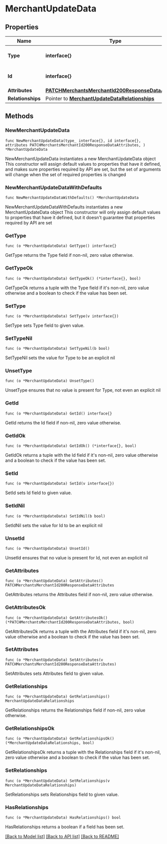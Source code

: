 # MerchantUpdateData

## Properties

Name | Type | Description | Notes
------------ | ------------- | ------------- | -------------
**Type** | **interface{}** | The resource&#39;s type | 
**Id** | **interface{}** | The resource&#39;s id | 
**Attributes** | [**PATCHMerchantsMerchantId200ResponseDataAttributes**](PATCHMerchantsMerchantId200ResponseDataAttributes.md) |  | 
**Relationships** | Pointer to [**MerchantUpdateDataRelationships**](MerchantUpdateDataRelationships.md) |  | [optional] 

## Methods

### NewMerchantUpdateData

`func NewMerchantUpdateData(type_ interface{}, id interface{}, attributes PATCHMerchantsMerchantId200ResponseDataAttributes, ) *MerchantUpdateData`

NewMerchantUpdateData instantiates a new MerchantUpdateData object
This constructor will assign default values to properties that have it defined,
and makes sure properties required by API are set, but the set of arguments
will change when the set of required properties is changed

### NewMerchantUpdateDataWithDefaults

`func NewMerchantUpdateDataWithDefaults() *MerchantUpdateData`

NewMerchantUpdateDataWithDefaults instantiates a new MerchantUpdateData object
This constructor will only assign default values to properties that have it defined,
but it doesn't guarantee that properties required by API are set

### GetType

`func (o *MerchantUpdateData) GetType() interface{}`

GetType returns the Type field if non-nil, zero value otherwise.

### GetTypeOk

`func (o *MerchantUpdateData) GetTypeOk() (*interface{}, bool)`

GetTypeOk returns a tuple with the Type field if it's non-nil, zero value otherwise
and a boolean to check if the value has been set.

### SetType

`func (o *MerchantUpdateData) SetType(v interface{})`

SetType sets Type field to given value.


### SetTypeNil

`func (o *MerchantUpdateData) SetTypeNil(b bool)`

 SetTypeNil sets the value for Type to be an explicit nil

### UnsetType
`func (o *MerchantUpdateData) UnsetType()`

UnsetType ensures that no value is present for Type, not even an explicit nil
### GetId

`func (o *MerchantUpdateData) GetId() interface{}`

GetId returns the Id field if non-nil, zero value otherwise.

### GetIdOk

`func (o *MerchantUpdateData) GetIdOk() (*interface{}, bool)`

GetIdOk returns a tuple with the Id field if it's non-nil, zero value otherwise
and a boolean to check if the value has been set.

### SetId

`func (o *MerchantUpdateData) SetId(v interface{})`

SetId sets Id field to given value.


### SetIdNil

`func (o *MerchantUpdateData) SetIdNil(b bool)`

 SetIdNil sets the value for Id to be an explicit nil

### UnsetId
`func (o *MerchantUpdateData) UnsetId()`

UnsetId ensures that no value is present for Id, not even an explicit nil
### GetAttributes

`func (o *MerchantUpdateData) GetAttributes() PATCHMerchantsMerchantId200ResponseDataAttributes`

GetAttributes returns the Attributes field if non-nil, zero value otherwise.

### GetAttributesOk

`func (o *MerchantUpdateData) GetAttributesOk() (*PATCHMerchantsMerchantId200ResponseDataAttributes, bool)`

GetAttributesOk returns a tuple with the Attributes field if it's non-nil, zero value otherwise
and a boolean to check if the value has been set.

### SetAttributes

`func (o *MerchantUpdateData) SetAttributes(v PATCHMerchantsMerchantId200ResponseDataAttributes)`

SetAttributes sets Attributes field to given value.


### GetRelationships

`func (o *MerchantUpdateData) GetRelationships() MerchantUpdateDataRelationships`

GetRelationships returns the Relationships field if non-nil, zero value otherwise.

### GetRelationshipsOk

`func (o *MerchantUpdateData) GetRelationshipsOk() (*MerchantUpdateDataRelationships, bool)`

GetRelationshipsOk returns a tuple with the Relationships field if it's non-nil, zero value otherwise
and a boolean to check if the value has been set.

### SetRelationships

`func (o *MerchantUpdateData) SetRelationships(v MerchantUpdateDataRelationships)`

SetRelationships sets Relationships field to given value.

### HasRelationships

`func (o *MerchantUpdateData) HasRelationships() bool`

HasRelationships returns a boolean if a field has been set.


[[Back to Model list]](../README.md#documentation-for-models) [[Back to API list]](../README.md#documentation-for-api-endpoints) [[Back to README]](../README.md)


